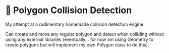 # 📐 Polygon Collision Detection

My attempt at a rudimentary homemade collision detection engine.

Can create and move any regular polygon and detect when colliding without using any external libraries (eventually... for now am using Geometry to create polygons but will implement my own Polygon class to do this).
